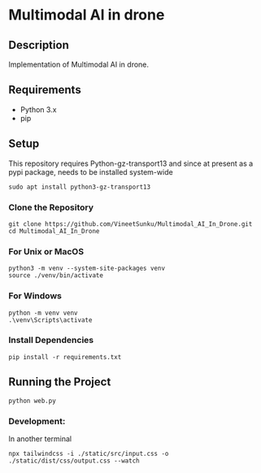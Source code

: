 # Multimodal AI in drone

## Description

Implementation of Multimodal AI in drone.

## Requirements

- Python 3.x
- pip

## Setup

This repository requires Python-gz-transport13 and since at present as a pypi package, needs to be installed system-wide

```
sudo apt install python3-gz-transport13
```

### Clone the Repository

```
git clone https://github.com/VineetSunku/Multimodal_AI_In_Drone.git
cd Multimodal_AI_In_Drone
```

### For Unix or MacOS

```
python3 -m venv --system-site-packages venv
source ./venv/bin/activate
```

### For Windows

```
python -m venv venv
.\venv\Scripts\activate
```

### Install Dependencies

```
pip install -r requirements.txt
```

## Running the Project

```
python web.py
```

### Development:

In another terminal

```
npx tailwindcss -i ./static/src/input.css -o ./static/dist/css/output.css --watch
```
